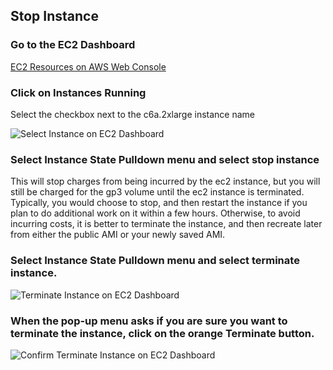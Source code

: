 ## Stop Instance 


### Go to the EC2 Dashboard 

<a href="https://us-east-1.console.aws.amazon.com/ec2/home?region=us-east-1#Home:">EC2 Resources on AWS Web Console</a>


### Click on Instances Running

Select the checkbox next to the c6a.2xlarge instance name

![Select Instance on EC2 Dashboard](../web-vm/ec2_select_instance_checkbox.png)

### Select Instance State Pulldown menu and select stop instance

This will stop charges from being incurred by the ec2 instance, but you will still be charged for the gp3 volume until the ec2 instance is terminated.
Typically, you would choose to stop, and then restart the instance if you plan to do additional work on it within a few hours.
Otherwise, to avoid incurring costs, it is better to terminate the instance, and then recreate later from either the public AMI or your newly saved AMI.

### Select Instance State Pulldown menu and select terminate instance.

![Terminate Instance on EC2 Dashboard](../web-vm/ec2_instance_state_pulldown_select_terminate_instance.png)

### When the pop-up menu asks if you are sure you want to terminate the instance, click on the orange Terminate button.

![Confirm Terminate Instance on EC2 Dashboard](../web-vm/ec2-dashboard-confirm-terminate-instance.png)



